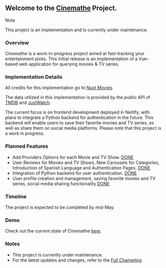 ## Welcome to the [Cinemathe](https://cinemathe.space/) Project.
> [!NOTE]  
> This project is an implementation and is currently under maintenance. 

### Overview

Cinemathe is a work-in-progress project aimed at fast-tracking your entertainment picks. This initial release is an implementation of a Vue-based web application for querying movies & TV series.

### Implementation Details

All credits for this implementation go to [Nuxt Movies](https://github.com/tastejs/nuxt-movies).

The data utilized in this implementation is provided by the public API of [TMDB](https://www.themoviedb.org/) and [JustWatch](https://www.justwatch.com).

The current focus is on frontend development deployed in Netlify, with plans to integrate a Python backend for authentication in the future. This backend will enable users to save their favorite movies and TV series, as well as share them on social media platforms. Please note that this project is a work in progress.

### Planned Features
- Add Providers Options for each Movie and TV Show. [DONE](https://github.com/imprvhub/cinemathe/commit/b3d8fe465590818b4e720eb0ed045dec533521f1)
- User Reviews for Movies and TV Shows, New Carousels for Categories, Introduction of Spanish Language and Authentication Pages. [DONE](https://github.com/imprvhub/cinemathe/releases/tag/v0.4.0)
- Integration of Python backend for user authentication. [DONE](https://github.com/imprvhub/cinemathe-drf/commits/v0.1.0)
- User profile creation and management, saving favorite movies and TV series, social media sharing functionality [DONE](https://github.com/imprvhub/cinemathe/compare/v0.3.0...v1.0.0)

### Timeline

The project is expected to be completed by mid-May.

### Demo

Check out the current state of Cinemathe [here](https://cinemathe.space).

### Notes

- This project is currently under maintenance.
- For the latest updates and changes, refer to the [Full Changelog](https://github.com/imprvhub/cinemathe/compare/v0.1.0...v0.4.0).

